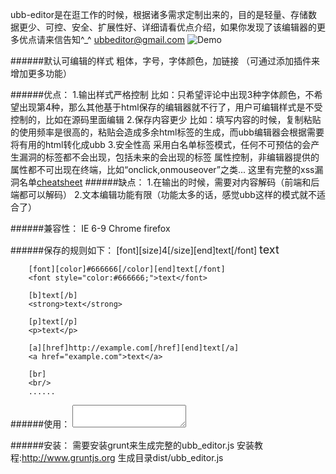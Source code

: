 ubb-editor是在逛工作的时候，根据诸多需求定制出来的，目的是轻量、存储数据更少、可控、安全、扩展性好、详细请看优点介绍，如果你发现了该编辑器的更多优点请来信告知^_^ ubbeditor@gmail.com
![Demo](http://lrig.qiniudn.com/editor.png)

######默认可编辑的样式
    粗体，字号，字体颜色，加链接
    （可通过添加插件来增加更多功能）

######优点：
    1.输出样式严格控制
      比如：只希望评论中出现3种字体颜色，不希望出现第4种，那么其他基于html保存的编辑器就不行了，用户可编辑样式是不受控制的，比如在源码里面编辑
    2.保存内容更少
      比如：填写内容的时候，复制粘贴的使用频率是很高的，粘贴会造成多余html标签的生成，而ubb编辑器会根据需要将有用的html转化成ubb
    3.安全性高
      采用白名单标签模式，任何不可预估的会产生漏洞的标签都不会出现，包括未来的会出现的标签
      属性控制，非编辑器提供的属性都不可出现在终端，比如“onclick,onmouseover”之类...
      这里有完整的xss漏洞名单[cheatsheet](https://www.owasp.org/index.php/XSS_Filter_Evasion_Cheat_Sheet)
######缺点：
    1.在输出的时候，需要对内容解码（前端和后端都可以解码）
    2.文本编辑功能有限（功能太多的话，感觉ubb这样的模式就不适合了）
    
######兼容性： 
    IE 6-9
    Chrome
    firefox

######保存的规则如下：
        [font][size]4[/size][end]text[/font]
        <font style="font-size:18px;">text</font>
        
        [font][color]#666666[/color][end]text[/font]
        <font style="color:#666666;">text</font>
    
        [b]text[/b]
        <strong>text</strong>
    
        [p]text[/p]
        <p>text</p>
    
        [a][href]http://example.com[/href][end]text[/a]
        <a href="example.com">text</a>
    
        [br]
        <br/>
        ......
        
######使用：
    <textarea id="editor"></textarea>
    <script>
        $('#editor').ubb_editor();
    </script>

######安装：
    需要安装grunt来生成完整的ubb_editor.js
    安装教程:http://www.gruntjs.org
    生成目录dist/ubb_editor.js
